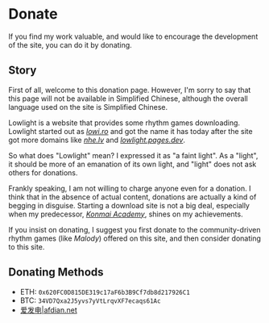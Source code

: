 # Donate

If you find my work valuable, and would like to encourage the development of the site, you can do it by donating.

## Story

First of all, welcome to this donation page. However, I'm sorry to say that this page will not be available in Simplified Chinese, although the overall language used on the site is Simplified Chinese.

Lowlight is a website that provides some rhythm games downloading. Lowlight started out as *[lowi.ro](https://lowi.ro)* and got the name it has today after the site got more domains like *[nhe.lv](https://nhe.lv)* and *[lowlight.pages.dev](https://lowlight.pages.dev)*. 

So what does "Lowlight" mean? I expressed it as "a faint light". As a "light", it should be more of an emanation of its own light, and "light" does not ask others for donations.

Frankly speaking, I am not willing to charge anyone even for a donation. I think that in the absence of actual content, donations are actually a kind of begging in disguise. Starting a download site is not a big deal, especially when my predecessor, *[Konmai Academy](https://616.sb)*, shines on my achievements.

If you insist on donating, I suggest you first donate to the community-driven rhythm games (like *Malody*) offered on this site, and then consider donating to this site.

## Donating Methods

- ETH: `0x620FC0D815DE319c17aF6b3B9Cf7db8d217926C1`
- BTC: `34VD7Qxa2J5yvs7yVtLrqvXF7ecaqs61Ac`
- [爱发电|afdian.net](https://afdian.net/@toyamaworks) 

